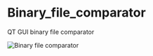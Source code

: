 # Binary_file_comparator
QT GUI binary file comparator

![Binary file comparator](img/binary_file_comperator.png) 
